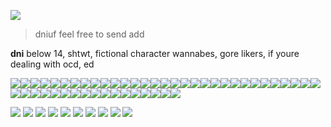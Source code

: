 ![](https://images-wixmp-ed30a86b8c4ca887773594c2.wixmp.com/f/397d6c71-13a9-4713-9a6d-bea19dfdefd3/d5pe4a5-ae05bcc8-d63e-489d-832b-fe8d6812a924.jpg/v1/fit/w_300,h_796,q_70,strp/reflection___cry_of_fear_by_maneodra_d5pe4a5-300w.jpg?token=eyJ0eXAiOiJKV1QiLCJhbGciOiJIUzI1NiJ9.eyJzdWIiOiJ1cm46YXBwOjdlMGQxODg5ODIyNjQzNzNhNWYwZDQxNWVhMGQyNmUwIiwiaXNzIjoidXJuOmFwcDo3ZTBkMTg4OTgyMjY0MzczYTVmMGQ0MTVlYTBkMjZlMCIsIm9iaiI6W1t7ImhlaWdodCI6Ijw9Nzk2IiwicGF0aCI6IlwvZlwvMzk3ZDZjNzEtMTNhOS00NzEzLTlhNmQtYmVhMTlkZmRlZmQzXC9kNXBlNGE1LWFlMDViY2M4LWQ2M2UtNDg5ZC04MzJiLWZlOGQ2ODEyYTkyNC5qcGciLCJ3aWR0aCI6Ijw9OTAwIn1dXSwiYXVkIjpbInVybjpzZXJ2aWNlOmltYWdlLm9wZXJhdGlvbnMiXX0.ZvKXQFmhNzeb-rt3Fu2VdurfgaUmf84Gnje3-62Gw3o)

>dniuf feel free to send add

**dni** below 14, shtwt, fictional character wannabes, gore likers, if youre dealing with ocd, ed

![](https://images-wixmp-ed30a86b8c4ca887773594c2.wixmp.com/f/88ad7a11-9935-4e47-9df5-143cd57cf37d/d36zf3o-0aad847b-820f-489d-b61c-8322e9fa1015.png/v1/fill/w_99,h_56/fight_club_stamp_1_by_da__bogeyman_d36zf3o-fullview.png?token=eyJ0eXAiOiJKV1QiLCJhbGciOiJIUzI1NiJ9.eyJzdWIiOiJ1cm46YXBwOjdlMGQxODg5ODIyNjQzNzNhNWYwZDQxNWVhMGQyNmUwIiwiaXNzIjoidXJuOmFwcDo3ZTBkMTg4OTgyMjY0MzczYTVmMGQ0MTVlYTBkMjZlMCIsIm9iaiI6W1t7ImhlaWdodCI6Ijw9NTYiLCJwYXRoIjoiXC9mXC84OGFkN2ExMS05OTM1LTRlNDctOWRmNS0xNDNjZDU3Y2YzN2RcL2QzNnpmM28tMGFhZDg0N2ItODIwZi00ODlkLWI2MWMtODMyMmU5ZmExMDE1LnBuZyIsIndpZHRoIjoiPD05OSJ9XV0sImF1ZCI6WyJ1cm46c2VydmljZTppbWFnZS5vcGVyYXRpb25zIl19.nBTvr5AEJgHlW75zOwR2iVvHWoTdA8jvDUjQZxQfxig)![](https://images-wixmp-ed30a86b8c4ca887773594c2.wixmp.com/f/69a32c2e-e685-4d3b-8dda-884d09e1a6b3/d1c2ijf-e729bb60-3a2a-4ded-9407-314dbd34c908.jpg/v1/fill/w_99,h_56,q_75,strp/death_stamp_by_kuraisan_d1c2ijf-fullview.jpg?token=eyJ0eXAiOiJKV1QiLCJhbGciOiJIUzI1NiJ9.eyJzdWIiOiJ1cm46YXBwOjdlMGQxODg5ODIyNjQzNzNhNWYwZDQxNWVhMGQyNmUwIiwiaXNzIjoidXJuOmFwcDo3ZTBkMTg4OTgyMjY0MzczYTVmMGQ0MTVlYTBkMjZlMCIsIm9iaiI6W1t7ImhlaWdodCI6Ijw9NTYiLCJwYXRoIjoiXC9mXC82OWEzMmMyZS1lNjg1LTRkM2ItOGRkYS04ODRkMDllMWE2YjNcL2QxYzJpamYtZTcyOWJiNjAtM2EyYS00ZGVkLTk0MDctMzE0ZGJkMzRjOTA4LmpwZyIsIndpZHRoIjoiPD05OSJ9XV0sImF1ZCI6WyJ1cm46c2VydmljZTppbWFnZS5vcGVyYXRpb25zIl19.4gzJ5TrmwpopxpuxlmPdiaplKHm6vjP4F3J57MaUDSg)![](https://images-wixmp-ed30a86b8c4ca887773594c2.wixmp.com/f/6735aa48-239c-4cf4-8af2-bbb24055f9c3/d9d1qt6-efeacec8-5a2b-4e43-95c3-54b61019a27d.png/v1/fill/w_99,h_56/marvel_cinematic_universe_stamp_by_firemaster92_d9d1qt6-fullview.png?token=eyJ0eXAiOiJKV1QiLCJhbGciOiJIUzI1NiJ9.eyJzdWIiOiJ1cm46YXBwOjdlMGQxODg5ODIyNjQzNzNhNWYwZDQxNWVhMGQyNmUwIiwiaXNzIjoidXJuOmFwcDo3ZTBkMTg4OTgyMjY0MzczYTVmMGQ0MTVlYTBkMjZlMCIsIm9iaiI6W1t7ImhlaWdodCI6Ijw9NTYiLCJwYXRoIjoiXC9mXC82NzM1YWE0OC0yMzljLTRjZjQtOGFmMi1iYmIyNDA1NWY5YzNcL2Q5ZDFxdDYtZWZlYWNlYzgtNWEyYi00ZTQzLTk1YzMtNTRiNjEwMTlhMjdkLnBuZyIsIndpZHRoIjoiPD05OSJ9XV0sImF1ZCI6WyJ1cm46c2VydmljZTppbWFnZS5vcGVyYXRpb25zIl19.fLRtCDyBAKlyGwzBO4Zo1w22sSPX4o_QkVS0DUJ9L8I)![](https://images-wixmp-ed30a86b8c4ca887773594c2.wixmp.com/f/34c3fcd0-7f1c-4039-93ce-5543416d16c2/d96ojux-fdcb2eb3-65a9-4de8-b5b5-58d3026a3c2f.gif?token=eyJ0eXAiOiJKV1QiLCJhbGciOiJIUzI1NiJ9.eyJzdWIiOiJ1cm46YXBwOjdlMGQxODg5ODIyNjQzNzNhNWYwZDQxNWVhMGQyNmUwIiwiaXNzIjoidXJuOmFwcDo3ZTBkMTg4OTgyMjY0MzczYTVmMGQ0MTVlYTBkMjZlMCIsIm9iaiI6W1t7InBhdGgiOiJcL2ZcLzM0YzNmY2QwLTdmMWMtNDAzOS05M2NlLTU1NDM0MTZkMTZjMlwvZDk2b2p1eC1mZGNiMmViMy02NWE5LTRkZTgtYjViNS01OGQzMDI2YTNjMmYuZ2lmIn1dXSwiYXVkIjpbInVybjpzZXJ2aWNlOmZpbGUuZG93bmxvYWQiXX0.WJtwTRm2_hi6B7ZT-OuwZxsMvsj30vLud5qVpVJPLcE)![](https://images-wixmp-ed30a86b8c4ca887773594c2.wixmp.com/f/33fa1ab0-ab5b-445e-99ba-5b48ce632506/d6quv1f-d8cb9fc6-1390-4f4a-b718-55df4e9aaf3e.gif?token=eyJ0eXAiOiJKV1QiLCJhbGciOiJIUzI1NiJ9.eyJzdWIiOiJ1cm46YXBwOjdlMGQxODg5ODIyNjQzNzNhNWYwZDQxNWVhMGQyNmUwIiwiaXNzIjoidXJuOmFwcDo3ZTBkMTg4OTgyMjY0MzczYTVmMGQ0MTVlYTBkMjZlMCIsIm9iaiI6W1t7InBhdGgiOiJcL2ZcLzMzZmExYWIwLWFiNWItNDQ1ZS05OWJhLTViNDhjZTYzMjUwNlwvZDZxdXYxZi1kOGNiOWZjNi0xMzkwLTRmNGEtYjcxOC01NWRmNGU5YWFmM2UuZ2lmIn1dXSwiYXVkIjpbInVybjpzZXJ2aWNlOmZpbGUuZG93bmxvYWQiXX0.d0pojb2oWXbb9XGcAwqMETClIspoDk9QByAXoH_Mk9Q)![](https://images-wixmp-ed30a86b8c4ca887773594c2.wixmp.com/f/ff7c97c0-214e-4fd4-a587-1713e5621eec/d5k48ef-fb7f224b-12a0-40d9-a6c4-8f2417faa0ab.gif?token=eyJ0eXAiOiJKV1QiLCJhbGciOiJIUzI1NiJ9.eyJzdWIiOiJ1cm46YXBwOjdlMGQxODg5ODIyNjQzNzNhNWYwZDQxNWVhMGQyNmUwIiwiaXNzIjoidXJuOmFwcDo3ZTBkMTg4OTgyMjY0MzczYTVmMGQ0MTVlYTBkMjZlMCIsIm9iaiI6W1t7InBhdGgiOiJcL2ZcL2ZmN2M5N2MwLTIxNGUtNGZkNC1hNTg3LTE3MTNlNTYyMWVlY1wvZDVrNDhlZi1mYjdmMjI0Yi0xMmEwLTQwZDktYTZjNC04ZjI0MTdmYWEwYWIuZ2lmIn1dXSwiYXVkIjpbInVybjpzZXJ2aWNlOmZpbGUuZG93bmxvYWQiXX0.6RJ-5TRt1rWGC-wo6H7S-llqtiWjW-_DwVD4a09IeGQ)![](https://images-wixmp-ed30a86b8c4ca887773594c2.wixmp.com/f/fef1bd97-b8bb-4a91-b9f5-718b4af6608d/dbyv61v-ace492bb-a180-43ad-a005-577a1f76e4a6.png/v1/fill/w_99,h_57/my_chemical_romance_stamp_by_saintjimmy172_dbyv61v-fullview.png?token=eyJ0eXAiOiJKV1QiLCJhbGciOiJIUzI1NiJ9.eyJzdWIiOiJ1cm46YXBwOjdlMGQxODg5ODIyNjQzNzNhNWYwZDQxNWVhMGQyNmUwIiwiaXNzIjoidXJuOmFwcDo3ZTBkMTg4OTgyMjY0MzczYTVmMGQ0MTVlYTBkMjZlMCIsIm9iaiI6W1t7ImhlaWdodCI6Ijw9NTciLCJwYXRoIjoiXC9mXC9mZWYxYmQ5Ny1iOGJiLTRhOTEtYjlmNS03MThiNGFmNjYwOGRcL2RieXY2MXYtYWNlNDkyYmItYTE4MC00M2FkLWEwMDUtNTc3YTFmNzZlNGE2LnBuZyIsIndpZHRoIjoiPD05OSJ9XV0sImF1ZCI6WyJ1cm46c2VydmljZTppbWFnZS5vcGVyYXRpb25zIl19.QHHML4dBctV67N_7hR2Np1nf4Rq7caeR38Q3JHSwnU0)![](https://images-wixmp-ed30a86b8c4ca887773594c2.wixmp.com/f/4c8e25e5-48db-42c1-af4d-55c0bab9d79c/d9ru097-9815d92d-f494-46d2-b230-b6a315476511.gif?token=eyJ0eXAiOiJKV1QiLCJhbGciOiJIUzI1NiJ9.eyJzdWIiOiJ1cm46YXBwOjdlMGQxODg5ODIyNjQzNzNhNWYwZDQxNWVhMGQyNmUwIiwiaXNzIjoidXJuOmFwcDo3ZTBkMTg4OTgyMjY0MzczYTVmMGQ0MTVlYTBkMjZlMCIsIm9iaiI6W1t7InBhdGgiOiJcL2ZcLzRjOGUyNWU1LTQ4ZGItNDJjMS1hZjRkLTU1YzBiYWI5ZDc5Y1wvZDlydTA5Ny05ODE1ZDkyZC1mNDk0LTQ2ZDItYjIzMC1iNmEzMTU0NzY1MTEuZ2lmIn1dXSwiYXVkIjpbInVybjpzZXJ2aWNlOmZpbGUuZG93bmxvYWQiXX0.RihgZmf0ON5EEXbasLZ_N446V_zU7coRrp86f1sqIPo)![](https://images-wixmp-ed30a86b8c4ca887773594c2.wixmp.com/f/c5fdf78c-8dda-4f11-b311-9f21f67fe5d8/d2dbx18-c399a9be-81c4-465f-a81d-2209664e9e97.gif?token=eyJ0eXAiOiJKV1QiLCJhbGciOiJIUzI1NiJ9.eyJzdWIiOiJ1cm46YXBwOjdlMGQxODg5ODIyNjQzNzNhNWYwZDQxNWVhMGQyNmUwIiwiaXNzIjoidXJuOmFwcDo3ZTBkMTg4OTgyMjY0MzczYTVmMGQ0MTVlYTBkMjZlMCIsIm9iaiI6W1t7InBhdGgiOiJcL2ZcL2M1ZmRmNzhjLThkZGEtNGYxMS1iMzExLTlmMjFmNjdmZTVkOFwvZDJkYngxOC1jMzk5YTliZS04MWM0LTQ2NWYtYTgxZC0yMjA5NjY0ZTllOTcuZ2lmIn1dXSwiYXVkIjpbInVybjpzZXJ2aWNlOmZpbGUuZG93bmxvYWQiXX0.thCVhv0Bw8I_9a7tGtCHEoYgt7kQpiV4aS_NAIbvbMQ)![](https://images-wixmp-ed30a86b8c4ca887773594c2.wixmp.com/f/23be11ba-fbce-4fc6-8af0-c8fbd7b3cebf/d37hyx3-6bd3907a-d149-4767-adff-7e22f6d6d166.png/v1/fill/w_99,h_56/resident_evil_by_black_cat16_stamps_d37hyx3-fullview.png?token=eyJ0eXAiOiJKV1QiLCJhbGciOiJIUzI1NiJ9.eyJzdWIiOiJ1cm46YXBwOjdlMGQxODg5ODIyNjQzNzNhNWYwZDQxNWVhMGQyNmUwIiwiaXNzIjoidXJuOmFwcDo3ZTBkMTg4OTgyMjY0MzczYTVmMGQ0MTVlYTBkMjZlMCIsIm9iaiI6W1t7ImhlaWdodCI6Ijw9NTYiLCJwYXRoIjoiXC9mXC8yM2JlMTFiYS1mYmNlLTRmYzYtOGFmMC1jOGZiZDdiM2NlYmZcL2QzN2h5eDMtNmJkMzkwN2EtZDE0OS00NzY3LWFkZmYtN2UyMmY2ZDZkMTY2LnBuZyIsIndpZHRoIjoiPD05OSJ9XV0sImF1ZCI6WyJ1cm46c2VydmljZTppbWFnZS5vcGVyYXRpb25zIl19.Li7Ugv-JrcaT5YqEjX2oVBoI9Cwsvxw7o8_2noT_Dww)![](https://images-wixmp-ed30a86b8c4ca887773594c2.wixmp.com/f/572c3e95-d936-4d0c-a37e-b74342917616/d3lbiwj-8355ad8f-35cd-4ed7-892d-a2b14908cfd8.png/v1/fill/w_99,h_56/stamp__adventure_time_by_artbyflan_d3lbiwj-fullview.png?token=eyJ0eXAiOiJKV1QiLCJhbGciOiJIUzI1NiJ9.eyJzdWIiOiJ1cm46YXBwOjdlMGQxODg5ODIyNjQzNzNhNWYwZDQxNWVhMGQyNmUwIiwiaXNzIjoidXJuOmFwcDo3ZTBkMTg4OTgyMjY0MzczYTVmMGQ0MTVlYTBkMjZlMCIsIm9iaiI6W1t7ImhlaWdodCI6Ijw9NTYiLCJwYXRoIjoiXC9mXC81NzJjM2U5NS1kOTM2LTRkMGMtYTM3ZS1iNzQzNDI5MTc2MTZcL2QzbGJpd2otODM1NWFkOGYtMzVjZC00ZWQ3LTg5MmQtYTJiMTQ5MDhjZmQ4LnBuZyIsIndpZHRoIjoiPD05OSJ9XV0sImF1ZCI6WyJ1cm46c2VydmljZTppbWFnZS5vcGVyYXRpb25zIl19.WR5wrF97JN5Op0I2Fg9JaatNSAtktfqzghC6J1vOFRg)![](https://images-wixmp-ed30a86b8c4ca887773594c2.wixmp.com/f/712c88f6-7fe1-431e-989c-060ca457cd65/dd9aveh-4fe4d359-4495-447f-8312-6a6eef9d6a5d.gif?token=eyJ0eXAiOiJKV1QiLCJhbGciOiJIUzI1NiJ9.eyJzdWIiOiJ1cm46YXBwOjdlMGQxODg5ODIyNjQzNzNhNWYwZDQxNWVhMGQyNmUwIiwiaXNzIjoidXJuOmFwcDo3ZTBkMTg4OTgyMjY0MzczYTVmMGQ0MTVlYTBkMjZlMCIsIm9iaiI6W1t7InBhdGgiOiJcL2ZcLzcxMmM4OGY2LTdmZTEtNDMxZS05ODljLTA2MGNhNDU3Y2Q2NVwvZGQ5YXZlaC00ZmU0ZDM1OS00NDk1LTQ0N2YtODMxMi02YTZlZWY5ZDZhNWQuZ2lmIn1dXSwiYXVkIjpbInVybjpzZXJ2aWNlOmZpbGUuZG93bmxvYWQiXX0.JReQ8n5R1bAmZwrqAQMd54vNtb9R_RknvRnQg8ItXS0)![](https://images-wixmp-ed30a86b8c4ca887773594c2.wixmp.com/f/bc20df7c-8ea1-4e8d-98f1-1832f4748af5/d94xr99-29676750-ae0f-4e81-aae9-177a95652ab5.gif?token=eyJ0eXAiOiJKV1QiLCJhbGciOiJIUzI1NiJ9.eyJzdWIiOiJ1cm46YXBwOjdlMGQxODg5ODIyNjQzNzNhNWYwZDQxNWVhMGQyNmUwIiwiaXNzIjoidXJuOmFwcDo3ZTBkMTg4OTgyMjY0MzczYTVmMGQ0MTVlYTBkMjZlMCIsIm9iaiI6W1t7InBhdGgiOiJcL2ZcL2JjMjBkZjdjLThlYTEtNGU4ZC05OGYxLTE4MzJmNDc0OGFmNVwvZDk0eHI5OS0yOTY3Njc1MC1hZTBmLTRlODEtYWFlOS0xNzdhOTU2NTJhYjUuZ2lmIn1dXSwiYXVkIjpbInVybjpzZXJ2aWNlOmZpbGUuZG93bmxvYWQiXX0.kOsNR6Cvvn9nZiG42_-bl_2xQn3gOpXHf52-Bnq7CRU)![](https://images-wixmp-ed30a86b8c4ca887773594c2.wixmp.com/f/d9bc25cb-23fa-41b4-95d3-6a881fb214bb/db2ahwr-a3e2b397-1e73-43ab-80f9-9fccb8a33175.png/v1/fill/w_99,h_56/ffxv_stamp___4_by_sugarfawns_db2ahwr-fullview.png?token=eyJ0eXAiOiJKV1QiLCJhbGciOiJIUzI1NiJ9.eyJzdWIiOiJ1cm46YXBwOjdlMGQxODg5ODIyNjQzNzNhNWYwZDQxNWVhMGQyNmUwIiwiaXNzIjoidXJuOmFwcDo3ZTBkMTg4OTgyMjY0MzczYTVmMGQ0MTVlYTBkMjZlMCIsIm9iaiI6W1t7ImhlaWdodCI6Ijw9NTYiLCJwYXRoIjoiXC9mXC9kOWJjMjVjYi0yM2ZhLTQxYjQtOTVkMy02YTg4MWZiMjE0YmJcL2RiMmFod3ItYTNlMmIzOTctMWU3My00M2FiLTgwZjktOWZjY2I4YTMzMTc1LnBuZyIsIndpZHRoIjoiPD05OSJ9XV0sImF1ZCI6WyJ1cm46c2VydmljZTppbWFnZS5vcGVyYXRpb25zIl19._Xc2JG7026NL3dgUAVYxJqlRkbPwstG5RFagotX_DXs)![](https://images-wixmp-ed30a86b8c4ca887773594c2.wixmp.com/f/1838bae3-6b2e-486b-96ad-bfbe78da8d17/d1ohtr8-60b7109e-4be5-4b0b-9826-537976d34bba.png/v1/fill/w_99,h_56/ffx_stamp_ii_by_violet_waves_d1ohtr8-fullview.png?token=eyJ0eXAiOiJKV1QiLCJhbGciOiJIUzI1NiJ9.eyJzdWIiOiJ1cm46YXBwOjdlMGQxODg5ODIyNjQzNzNhNWYwZDQxNWVhMGQyNmUwIiwiaXNzIjoidXJuOmFwcDo3ZTBkMTg4OTgyMjY0MzczYTVmMGQ0MTVlYTBkMjZlMCIsIm9iaiI6W1t7ImhlaWdodCI6Ijw9NTYiLCJwYXRoIjoiXC9mXC8xODM4YmFlMy02YjJlLTQ4NmItOTZhZC1iZmJlNzhkYThkMTdcL2Qxb2h0cjgtNjBiNzEwOWUtNGJlNS00YjBiLTk4MjYtNTM3OTc2ZDM0YmJhLnBuZyIsIndpZHRoIjoiPD05OSJ9XV0sImF1ZCI6WyJ1cm46c2VydmljZTppbWFnZS5vcGVyYXRpb25zIl19.6qw2VaQ4hBOwyKSuKR8m9sMkNuXhBJQm_VMjfPb57-E)![](https://images-wixmp-ed30a86b8c4ca887773594c2.wixmp.com/f/34c3fcd0-7f1c-4039-93ce-5543416d16c2/dat9hrw-f2caaa58-5d3b-47fe-8500-3d2a1ecfa0de.gif?token=eyJ0eXAiOiJKV1QiLCJhbGciOiJIUzI1NiJ9.eyJzdWIiOiJ1cm46YXBwOjdlMGQxODg5ODIyNjQzNzNhNWYwZDQxNWVhMGQyNmUwIiwiaXNzIjoidXJuOmFwcDo3ZTBkMTg4OTgyMjY0MzczYTVmMGQ0MTVlYTBkMjZlMCIsIm9iaiI6W1t7InBhdGgiOiJcL2ZcLzM0YzNmY2QwLTdmMWMtNDAzOS05M2NlLTU1NDM0MTZkMTZjMlwvZGF0OWhydy1mMmNhYWE1OC01ZDNiLTQ3ZmUtODUwMC0zZDJhMWVjZmEwZGUuZ2lmIn1dXSwiYXVkIjpbInVybjpzZXJ2aWNlOmZpbGUuZG93bmxvYWQiXX0.IwuSnDfWdvX9ksfSaNPNnygb61s1hJZRUqjF4VmqWKo)![](https://images-wixmp-ed30a86b8c4ca887773594c2.wixmp.com/f/4508fe2f-f853-46ff-bcd6-19cd43a4ec15/d26u2nz-762d5439-f208-4583-8332-0eb8ea6fca08.png/v1/fill/w_99,h_56/cursing_stamp_by_goldenbauble_d26u2nz-fullview.png?token=eyJ0eXAiOiJKV1QiLCJhbGciOiJIUzI1NiJ9.eyJzdWIiOiJ1cm46YXBwOjdlMGQxODg5ODIyNjQzNzNhNWYwZDQxNWVhMGQyNmUwIiwiaXNzIjoidXJuOmFwcDo3ZTBkMTg4OTgyMjY0MzczYTVmMGQ0MTVlYTBkMjZlMCIsIm9iaiI6W1t7ImhlaWdodCI6Ijw9NTYiLCJwYXRoIjoiXC9mXC80NTA4ZmUyZi1mODUzLTQ2ZmYtYmNkNi0xOWNkNDNhNGVjMTVcL2QyNnUybnotNzYyZDU0MzktZjIwOC00NTgzLTgzMzItMGViOGVhNmZjYTA4LnBuZyIsIndpZHRoIjoiPD05OSJ9XV0sImF1ZCI6WyJ1cm46c2VydmljZTppbWFnZS5vcGVyYXRpb25zIl19.ChGJFZh2_jqPcX8Swh2heSU_JRtRZyS90OBQU7VLQVE)![](https://images-wixmp-ed30a86b8c4ca887773594c2.wixmp.com/f/17554414-0b0f-4e8b-a1d0-19e801abf966/d2k61g4-8cb9e010-5dea-45e5-a0a8-fddf2ec6a528.gif?token=eyJ0eXAiOiJKV1QiLCJhbGciOiJIUzI1NiJ9.eyJzdWIiOiJ1cm46YXBwOjdlMGQxODg5ODIyNjQzNzNhNWYwZDQxNWVhMGQyNmUwIiwiaXNzIjoidXJuOmFwcDo3ZTBkMTg4OTgyMjY0MzczYTVmMGQ0MTVlYTBkMjZlMCIsIm9iaiI6W1t7InBhdGgiOiJcL2ZcLzE3NTU0NDE0LTBiMGYtNGU4Yi1hMWQwLTE5ZTgwMWFiZjk2NlwvZDJrNjFnNC04Y2I5ZTAxMC01ZGVhLTQ1ZTUtYTBhOC1mZGRmMmVjNmE1MjguZ2lmIn1dXSwiYXVkIjpbInVybjpzZXJ2aWNlOmZpbGUuZG93bmxvYWQiXX0.dgE6HMme97fQLorAOY0hNONsfIgwz6FO3JifxpWUSrY)![](https://images-wixmp-ed30a86b8c4ca887773594c2.wixmp.com/f/ffca90e4-64cc-427b-9437-a0aa68b802ed/d9gnq1z-6295db38-2220-4ada-b6f9-a98c0912e4c8.png/v1/fill/w_99,h_56/teen_titans_stamp_by_futureprodigy24_d9gnq1z-fullview.png?token=eyJ0eXAiOiJKV1QiLCJhbGciOiJIUzI1NiJ9.eyJzdWIiOiJ1cm46YXBwOjdlMGQxODg5ODIyNjQzNzNhNWYwZDQxNWVhMGQyNmUwIiwiaXNzIjoidXJuOmFwcDo3ZTBkMTg4OTgyMjY0MzczYTVmMGQ0MTVlYTBkMjZlMCIsIm9iaiI6W1t7ImhlaWdodCI6Ijw9NTYiLCJwYXRoIjoiXC9mXC9mZmNhOTBlNC02NGNjLTQyN2ItOTQzNy1hMGFhNjhiODAyZWRcL2Q5Z25xMXotNjI5NWRiMzgtMjIyMC00YWRhLWI2ZjktYTk4YzA5MTJlNGM4LnBuZyIsIndpZHRoIjoiPD05OSJ9XV0sImF1ZCI6WyJ1cm46c2VydmljZTppbWFnZS5vcGVyYXRpb25zIl19.teQNXCAmAOGDeWGgGp2m3iTajdhj8F4Ia2S1vy-tsso)![](https://images-wixmp-ed30a86b8c4ca887773594c2.wixmp.com/f/84467357-6e98-4a53-b56a-76ee9199b049/dcwf36q-d808b7ee-0c26-4644-80b6-77cfbe002e0b.png/v1/fill/w_99,h_56/_stamp__spider_man_by_galaxystamps_dcwf36q-fullview.png?token=eyJ0eXAiOiJKV1QiLCJhbGciOiJIUzI1NiJ9.eyJzdWIiOiJ1cm46YXBwOjdlMGQxODg5ODIyNjQzNzNhNWYwZDQxNWVhMGQyNmUwIiwiaXNzIjoidXJuOmFwcDo3ZTBkMTg4OTgyMjY0MzczYTVmMGQ0MTVlYTBkMjZlMCIsIm9iaiI6W1t7ImhlaWdodCI6Ijw9NTYiLCJwYXRoIjoiXC9mXC84NDQ2NzM1Ny02ZTk4LTRhNTMtYjU2YS03NmVlOTE5OWIwNDlcL2Rjd2YzNnEtZDgwOGI3ZWUtMGMyNi00NjQ0LTgwYjYtNzdjZmJlMDAyZTBiLnBuZyIsIndpZHRoIjoiPD05OSJ9XV0sImF1ZCI6WyJ1cm46c2VydmljZTppbWFnZS5vcGVyYXRpb25zIl19.t7NQ_irfqOVn-iJBhF9_uIovjxTEpNWXAPgJqrkWcqU)![](https://images-wixmp-ed30a86b8c4ca887773594c2.wixmp.com/f/bc20df7c-8ea1-4e8d-98f1-1832f4748af5/d7ltmy7-d5153b9e-4812-446d-b14b-2efca3e8b8be.png/v1/fill/w_105,h_60/_request__batman_the_animated_series_stamp_by_kittyjewelpet78_d7ltmy7-fullview.png?token=eyJ0eXAiOiJKV1QiLCJhbGciOiJIUzI1NiJ9.eyJzdWIiOiJ1cm46YXBwOjdlMGQxODg5ODIyNjQzNzNhNWYwZDQxNWVhMGQyNmUwIiwiaXNzIjoidXJuOmFwcDo3ZTBkMTg4OTgyMjY0MzczYTVmMGQ0MTVlYTBkMjZlMCIsIm9iaiI6W1t7ImhlaWdodCI6Ijw9NjAiLCJwYXRoIjoiXC9mXC9iYzIwZGY3Yy04ZWExLTRlOGQtOThmMS0xODMyZjQ3NDhhZjVcL2Q3bHRteTctZDUxNTNiOWUtNDgxMi00NDZkLWIxNGItMmVmY2EzZThiOGJlLnBuZyIsIndpZHRoIjoiPD0xMDUifV1dLCJhdWQiOlsidXJuOnNlcnZpY2U6aW1hZ2Uub3BlcmF0aW9ucyJdfQ.J0tboryVaBudEuf2tBsUYZCDTccsbYA0pkDpBTPzflo)![](https://images-wixmp-ed30a86b8c4ca887773594c2.wixmp.com/f/9235967f-b0f6-4a55-8f70-a71a5a8ca6ad/d1cw6yu-60573e1b-5c99-4fda-872f-50d5cb0fd1c1.jpg/v1/fill/w_99,h_56,q_75,strp/wolverine_by_stampernaut_d1cw6yu-fullview.jpg?token=eyJ0eXAiOiJKV1QiLCJhbGciOiJIUzI1NiJ9.eyJzdWIiOiJ1cm46YXBwOjdlMGQxODg5ODIyNjQzNzNhNWYwZDQxNWVhMGQyNmUwIiwiaXNzIjoidXJuOmFwcDo3ZTBkMTg4OTgyMjY0MzczYTVmMGQ0MTVlYTBkMjZlMCIsIm9iaiI6W1t7ImhlaWdodCI6Ijw9NTYiLCJwYXRoIjoiXC9mXC85MjM1OTY3Zi1iMGY2LTRhNTUtOGY3MC1hNzFhNWE4Y2E2YWRcL2QxY3c2eXUtNjA1NzNlMWItNWM5OS00ZmRhLTg3MmYtNTBkNWNiMGZkMWMxLmpwZyIsIndpZHRoIjoiPD05OSJ9XV0sImF1ZCI6WyJ1cm46c2VydmljZTppbWFnZS5vcGVyYXRpb25zIl19.JzEbgtueutx9A1ATQhct1zeYMew0kuUdDJgBs51EIdc)![](https://images-wixmp-ed30a86b8c4ca887773594c2.wixmp.com/f/ecc4bc54-aa20-47d3-b080-4fd35a4a42e7/dafu6fj-4fad7d4c-0398-4be2-b310-eeb82fcdf3a4.png/v1/fill/w_99,h_56/deadpool_stamp_by_babykttn_dafu6fj-fullview.png?token=eyJ0eXAiOiJKV1QiLCJhbGciOiJIUzI1NiJ9.eyJzdWIiOiJ1cm46YXBwOjdlMGQxODg5ODIyNjQzNzNhNWYwZDQxNWVhMGQyNmUwIiwiaXNzIjoidXJuOmFwcDo3ZTBkMTg4OTgyMjY0MzczYTVmMGQ0MTVlYTBkMjZlMCIsIm9iaiI6W1t7ImhlaWdodCI6Ijw9NTYiLCJwYXRoIjoiXC9mXC9lY2M0YmM1NC1hYTIwLTQ3ZDMtYjA4MC00ZmQzNWE0YTQyZTdcL2RhZnU2ZmotNGZhZDdkNGMtMDM5OC00YmUyLWIzMTAtZWViODJmY2RmM2E0LnBuZyIsIndpZHRoIjoiPD05OSJ9XV0sImF1ZCI6WyJ1cm46c2VydmljZTppbWFnZS5vcGVyYXRpb25zIl19.9ApzUsx-MP8-ahJB5EfQVkO5r2FssNW-EAdFHGcGmps)![](https://images-wixmp-ed30a86b8c4ca887773594c2.wixmp.com/f/4ca61aea-f7b7-471c-a92c-2beda03c80e1/dgrm0j2-ccfb7766-a536-4693-9d09-a908ff546181.gif?token=eyJ0eXAiOiJKV1QiLCJhbGciOiJIUzI1NiJ9.eyJzdWIiOiJ1cm46YXBwOjdlMGQxODg5ODIyNjQzNzNhNWYwZDQxNWVhMGQyNmUwIiwiaXNzIjoidXJuOmFwcDo3ZTBkMTg4OTgyMjY0MzczYTVmMGQ0MTVlYTBkMjZlMCIsIm9iaiI6W1t7InBhdGgiOiJcL2ZcLzRjYTYxYWVhLWY3YjctNDcxYy1hOTJjLTJiZWRhMDNjODBlMVwvZGdybTBqMi1jY2ZiNzc2Ni1hNTM2LTQ2OTMtOWQwOS1hOTA4ZmY1NDYxODEuZ2lmIn1dXSwiYXVkIjpbInVybjpzZXJ2aWNlOmZpbGUuZG93bmxvYWQiXX0.d0wbK0irEh51snYc_rpkg0Qd_uQZECw-nEPeWMOwIe8)![](https://images-wixmp-ed30a86b8c4ca887773594c2.wixmp.com/f/9fead336-bba0-4a19-b58a-37fa7f4df949/d5milk7-5d590d58-562d-4e86-897c-5cb01df01d08.png/v1/fill/w_99,h_56/silent_hill_3__heather_by_kharizmo_d5milk7-fullview.png?token=eyJ0eXAiOiJKV1QiLCJhbGciOiJIUzI1NiJ9.eyJzdWIiOiJ1cm46YXBwOjdlMGQxODg5ODIyNjQzNzNhNWYwZDQxNWVhMGQyNmUwIiwiaXNzIjoidXJuOmFwcDo3ZTBkMTg4OTgyMjY0MzczYTVmMGQ0MTVlYTBkMjZlMCIsIm9iaiI6W1t7ImhlaWdodCI6Ijw9NTYiLCJwYXRoIjoiXC9mXC85ZmVhZDMzNi1iYmEwLTRhMTktYjU4YS0zN2ZhN2Y0ZGY5NDlcL2Q1bWlsazctNWQ1OTBkNTgtNTYyZC00ZTg2LTg5N2MtNWNiMDFkZjAxZDA4LnBuZyIsIndpZHRoIjoiPD05OSJ9XV0sImF1ZCI6WyJ1cm46c2VydmljZTppbWFnZS5vcGVyYXRpb25zIl19.xUyiKvl6WhG3tuJFcis72wmMpE3iKLH8t8hXzi1nVwA)![](https://images-wixmp-ed30a86b8c4ca887773594c2.wixmp.com/f/f4495b31-8f21-457a-9f9c-fa06c324cf58/d10ykyu-f72f5086-3376-4993-bfdd-0b7c2235ded8.png/v1/fill/w_99,h_56,q_80,strp/vash_stamp_5_by_kivs_chan_d10ykyu-fullview.jpg?token=eyJ0eXAiOiJKV1QiLCJhbGciOiJIUzI1NiJ9.eyJzdWIiOiJ1cm46YXBwOjdlMGQxODg5ODIyNjQzNzNhNWYwZDQxNWVhMGQyNmUwIiwiaXNzIjoidXJuOmFwcDo3ZTBkMTg4OTgyMjY0MzczYTVmMGQ0MTVlYTBkMjZlMCIsIm9iaiI6W1t7ImhlaWdodCI6Ijw9NTYiLCJwYXRoIjoiXC9mXC9mNDQ5NWIzMS04ZjIxLTQ1N2EtOWY5Yy1mYTA2YzMyNGNmNThcL2QxMHlreXUtZjcyZjUwODYtMzM3Ni00OTkzLWJmZGQtMGI3YzIyMzVkZWQ4LnBuZyIsIndpZHRoIjoiPD05OSJ9XV0sImF1ZCI6WyJ1cm46c2VydmljZTppbWFnZS5vcGVyYXRpb25zIl19.oZ6gunbQk__LshXPXOJ_SBO8MW3mhRetC7ozYBWUvPs)![](https://images-wixmp-ed30a86b8c4ca887773594c2.wixmp.com/f/5d25529c-c9cb-4a0f-bf85-a67f2f626a7d/day9f0v-e79ab991-e5e7-4d6e-888a-4b2d577f6e11.png/v1/fill/w_99,h_56/radiohead_stamp_9_by_aunt_arctica_day9f0v-fullview.png?token=eyJ0eXAiOiJKV1QiLCJhbGciOiJIUzI1NiJ9.eyJzdWIiOiJ1cm46YXBwOjdlMGQxODg5ODIyNjQzNzNhNWYwZDQxNWVhMGQyNmUwIiwiaXNzIjoidXJuOmFwcDo3ZTBkMTg4OTgyMjY0MzczYTVmMGQ0MTVlYTBkMjZlMCIsIm9iaiI6W1t7ImhlaWdodCI6Ijw9NTYiLCJwYXRoIjoiXC9mXC81ZDI1NTI5Yy1jOWNiLTRhMGYtYmY4NS1hNjdmMmY2MjZhN2RcL2RheTlmMHYtZTc5YWI5OTEtZTVlNy00ZDZlLTg4OGEtNGIyZDU3N2Y2ZTExLnBuZyIsIndpZHRoIjoiPD05OSJ9XV0sImF1ZCI6WyJ1cm46c2VydmljZTppbWFnZS5vcGVyYXRpb25zIl19.zouyqIEmRL8BDW6aBJdHPGNXFY-I_UPf-J_ZCbT5W-o)![](https://images-wixmp-ed30a86b8c4ca887773594c2.wixmp.com/f/5df44a82-7ee6-412a-8b26-ea8f40739dd2/d1bpm26-3b55ed43-c9a7-4112-a805-edaa42a25511.gif?token=eyJ0eXAiOiJKV1QiLCJhbGciOiJIUzI1NiJ9.eyJzdWIiOiJ1cm46YXBwOjdlMGQxODg5ODIyNjQzNzNhNWYwZDQxNWVhMGQyNmUwIiwiaXNzIjoidXJuOmFwcDo3ZTBkMTg4OTgyMjY0MzczYTVmMGQ0MTVlYTBkMjZlMCIsIm9iaiI6W1t7InBhdGgiOiJcL2ZcLzVkZjQ0YTgyLTdlZTYtNDEyYS04YjI2LWVhOGY0MDczOWRkMlwvZDFicG0yNi0zYjU1ZWQ0My1jOWE3LTQxMTItYTgwNS1lZGFhNDJhMjU1MTEuZ2lmIn1dXSwiYXVkIjpbInVybjpzZXJ2aWNlOmZpbGUuZG93bmxvYWQiXX0.OOFs2lQoKwyExD6SI2Blx6RQFUc9Z-99FY4I4qlCwdY)![](https://images-wixmp-ed30a86b8c4ca887773594c2.wixmp.com/f/8cb2184f-fe95-4552-aeb0-f3a30b7ab67f/dav0hru-0e7f9a18-6f9e-40dd-a991-213292c9d05b.gif?token=eyJ0eXAiOiJKV1QiLCJhbGciOiJIUzI1NiJ9.eyJzdWIiOiJ1cm46YXBwOjdlMGQxODg5ODIyNjQzNzNhNWYwZDQxNWVhMGQyNmUwIiwiaXNzIjoidXJuOmFwcDo3ZTBkMTg4OTgyMjY0MzczYTVmMGQ0MTVlYTBkMjZlMCIsIm9iaiI6W1t7InBhdGgiOiJcL2ZcLzhjYjIxODRmLWZlOTUtNDU1Mi1hZWIwLWYzYTMwYjdhYjY3ZlwvZGF2MGhydS0wZTdmOWExOC02ZjllLTQwZGQtYTk5MS0yMTMyOTJjOWQwNWIuZ2lmIn1dXSwiYXVkIjpbInVybjpzZXJ2aWNlOmZpbGUuZG93bmxvYWQiXX0.MO4Z_1Fc9zRwj1iQDeAunnZHr5lq5SO8fPXnsWh1bXo)![](https://images-wixmp-ed30a86b8c4ca887773594c2.wixmp.com/f/528e458b-6d3e-41d1-aa13-9ce94a1255e7/d2qh17y-8e1da8ff-ad50-4100-a863-95989e5ff0d1.gif?token=eyJ0eXAiOiJKV1QiLCJhbGciOiJIUzI1NiJ9.eyJzdWIiOiJ1cm46YXBwOjdlMGQxODg5ODIyNjQzNzNhNWYwZDQxNWVhMGQyNmUwIiwiaXNzIjoidXJuOmFwcDo3ZTBkMTg4OTgyMjY0MzczYTVmMGQ0MTVlYTBkMjZlMCIsIm9iaiI6W1t7InBhdGgiOiJcL2ZcLzUyOGU0NThiLTZkM2UtNDFkMS1hYTEzLTljZTk0YTEyNTVlN1wvZDJxaDE3eS04ZTFkYThmZi1hZDUwLTQxMDAtYTg2My05NTk4OWU1ZmYwZDEuZ2lmIn1dXSwiYXVkIjpbInVybjpzZXJ2aWNlOmZpbGUuZG93bmxvYWQiXX0.i5EW3na-wduuUUyMdBaxHgDdumCY0dhoQTImWXd-JwI)![](https://images-wixmp-ed30a86b8c4ca887773594c2.wixmp.com/f/28a9bd5e-65cd-4ecb-9e09-7b86ad961d1b/dcvel8c-92d27403-bfbb-4f55-bde8-c41f79b48687.png/v1/fill/w_99,h_56,q_80,strp/sally_face_stamp_by_sj_draws_dcvel8c-fullview.jpg?token=eyJ0eXAiOiJKV1QiLCJhbGciOiJIUzI1NiJ9.eyJzdWIiOiJ1cm46YXBwOjdlMGQxODg5ODIyNjQzNzNhNWYwZDQxNWVhMGQyNmUwIiwiaXNzIjoidXJuOmFwcDo3ZTBkMTg4OTgyMjY0MzczYTVmMGQ0MTVlYTBkMjZlMCIsIm9iaiI6W1t7ImhlaWdodCI6Ijw9NTYiLCJwYXRoIjoiXC9mXC8yOGE5YmQ1ZS02NWNkLTRlY2ItOWUwOS03Yjg2YWQ5NjFkMWJcL2RjdmVsOGMtOTJkMjc0MDMtYmZiYi00ZjU1LWJkZTgtYzQxZjc5YjQ4Njg3LnBuZyIsIndpZHRoIjoiPD05OSJ9XV0sImF1ZCI6WyJ1cm46c2VydmljZTppbWFnZS5vcGVyYXRpb25zIl19.jUCr59lsSWq9eI2jm7PbM77-7O5YurLwlDbkPEG7h18)![](https://images-wixmp-ed30a86b8c4ca887773594c2.wixmp.com/f/4a45fb67-0e73-4cd1-887c-2dd4db1b6369/d864gsx-902a0180-c098-4b22-bb53-66bfa8724005.png/v1/fill/w_102,h_56/i_hate_sonic_boom_knuckles__by_rizon_randomness_d864gsx-fullview.png?token=eyJ0eXAiOiJKV1QiLCJhbGciOiJIUzI1NiJ9.eyJzdWIiOiJ1cm46YXBwOjdlMGQxODg5ODIyNjQzNzNhNWYwZDQxNWVhMGQyNmUwIiwiaXNzIjoidXJuOmFwcDo3ZTBkMTg4OTgyMjY0MzczYTVmMGQ0MTVlYTBkMjZlMCIsIm9iaiI6W1t7ImhlaWdodCI6Ijw9NTYiLCJwYXRoIjoiXC9mXC80YTQ1ZmI2Ny0wZTczLTRjZDEtODg3Yy0yZGQ0ZGIxYjYzNjlcL2Q4NjRnc3gtOTAyYTAxODAtYzA5OC00YjIyLWJiNTMtNjZiZmE4NzI0MDA1LnBuZyIsIndpZHRoIjoiPD0xMDIifV1dLCJhdWQiOlsidXJuOnNlcnZpY2U6aW1hZ2Uub3BlcmF0aW9ucyJdfQ.59XFkHcAoNigEHewSotQNgov37xotzLXV7r709aFXgc)![](https://images-wixmp-ed30a86b8c4ca887773594c2.wixmp.com/f/88ad7a11-9935-4e47-9df5-143cd57cf37d/d33tdyo-a4a98c8f-eafc-407b-b156-919e70d07542.png/v1/fill/w_99,h_56/the_ramones_stamp_1_by_da__bogeyman_d33tdyo-fullview.png?token=eyJ0eXAiOiJKV1QiLCJhbGciOiJIUzI1NiJ9.eyJzdWIiOiJ1cm46YXBwOjdlMGQxODg5ODIyNjQzNzNhNWYwZDQxNWVhMGQyNmUwIiwiaXNzIjoidXJuOmFwcDo3ZTBkMTg4OTgyMjY0MzczYTVmMGQ0MTVlYTBkMjZlMCIsIm9iaiI6W1t7ImhlaWdodCI6Ijw9NTYiLCJwYXRoIjoiXC9mXC84OGFkN2ExMS05OTM1LTRlNDctOWRmNS0xNDNjZDU3Y2YzN2RcL2QzM3RkeW8tYTRhOThjOGYtZWFmYy00MDdiLWIxNTYtOTE5ZTcwZDA3NTQyLnBuZyIsIndpZHRoIjoiPD05OSJ9XV0sImF1ZCI6WyJ1cm46c2VydmljZTppbWFnZS5vcGVyYXRpb25zIl19.GkWGM6JFST0bEGwaSkqqKHToghOG1uK4Bk1DN8AX70c)![](https://images-wixmp-ed30a86b8c4ca887773594c2.wixmp.com/f/e341d0e4-4ce6-4cbb-af12-0c566fced722/ddlx1w8-fc1acae0-1a12-4443-92e2-ab074e770492.jpg/v1/fill/w_99,h_56,q_75,strp/death_stranding__stamp__by_invinciblo85_ddlx1w8-fullview.jpg?token=eyJ0eXAiOiJKV1QiLCJhbGciOiJIUzI1NiJ9.eyJzdWIiOiJ1cm46YXBwOjdlMGQxODg5ODIyNjQzNzNhNWYwZDQxNWVhMGQyNmUwIiwiaXNzIjoidXJuOmFwcDo3ZTBkMTg4OTgyMjY0MzczYTVmMGQ0MTVlYTBkMjZlMCIsIm9iaiI6W1t7ImhlaWdodCI6Ijw9NTYiLCJwYXRoIjoiXC9mXC9lMzQxZDBlNC00Y2U2LTRjYmItYWYxMi0wYzU2NmZjZWQ3MjJcL2RkbHgxdzgtZmMxYWNhZTAtMWExMi00NDQzLTkyZTItYWIwNzRlNzcwNDkyLmpwZyIsIndpZHRoIjoiPD05OSJ9XV0sImF1ZCI6WyJ1cm46c2VydmljZTppbWFnZS5vcGVyYXRpb25zIl19.Ih0EYfn0BLlBOE9zJnXap7WhZn6kwJmRohK50afV-lg)![](https://images-wixmp-ed30a86b8c4ca887773594c2.wixmp.com/f/9df270c1-447a-484e-ac48-22cafa1eaafa/dbl6syv-7fb02680-bfb0-4c47-a59a-fb7cdf9f1072.png/v1/fill/w_99,h_56/the_last_of_us_stamp_by_aidiotcallednoob_dbl6syv-fullview.png?token=eyJ0eXAiOiJKV1QiLCJhbGciOiJIUzI1NiJ9.eyJzdWIiOiJ1cm46YXBwOjdlMGQxODg5ODIyNjQzNzNhNWYwZDQxNWVhMGQyNmUwIiwiaXNzIjoidXJuOmFwcDo3ZTBkMTg4OTgyMjY0MzczYTVmMGQ0MTVlYTBkMjZlMCIsIm9iaiI6W1t7ImhlaWdodCI6Ijw9NTYiLCJwYXRoIjoiXC9mXC85ZGYyNzBjMS00NDdhLTQ4NGUtYWM0OC0yMmNhZmExZWFhZmFcL2RibDZzeXYtN2ZiMDI2ODAtYmZiMC00YzQ3LWE1OWEtZmI3Y2RmOWYxMDcyLnBuZyIsIndpZHRoIjoiPD05OSJ9XV0sImF1ZCI6WyJ1cm46c2VydmljZTppbWFnZS5vcGVyYXRpb25zIl19._w08mRnsKnYZ1Y9L16WVky2u__PKOwzL82fruDJthPk)![](https://images-wixmp-ed30a86b8c4ca887773594c2.wixmp.com/f/4f84a0f7-5160-4749-8030-595745f7e395/d6m6jk0-6031432d-3ceb-44b6-8a38-3a05ede7618c.png/v1/fill/w_99,h_57/outlast_stamp_by_jayyburdd_d6m6jk0-fullview.png?token=eyJ0eXAiOiJKV1QiLCJhbGciOiJIUzI1NiJ9.eyJzdWIiOiJ1cm46YXBwOjdlMGQxODg5ODIyNjQzNzNhNWYwZDQxNWVhMGQyNmUwIiwiaXNzIjoidXJuOmFwcDo3ZTBkMTg4OTgyMjY0MzczYTVmMGQ0MTVlYTBkMjZlMCIsIm9iaiI6W1t7ImhlaWdodCI6Ijw9NTciLCJwYXRoIjoiXC9mXC80Zjg0YTBmNy01MTYwLTQ3NDktODAzMC01OTU3NDVmN2UzOTVcL2Q2bTZqazAtNjAzMTQzMmQtM2NlYi00NGI2LThhMzgtM2EwNWVkZTc2MThjLnBuZyIsIndpZHRoIjoiPD05OSJ9XV0sImF1ZCI6WyJ1cm46c2VydmljZTppbWFnZS5vcGVyYXRpb25zIl19.0xtoszSJwAYiMeGvzCOKPfWXfK6EwdmVyTJIS1kcDR0)![](https://images-wixmp-ed30a86b8c4ca887773594c2.wixmp.com/f/a0144c26-1add-46bf-85d0-74a5139e7828/d2609fm-0f935770-213e-4ec8-8687-e6d849d8a413.jpg/v1/fill/w_99,h_56,q_75,strp/left_4_dead_2_stamp_by_sonicxrules219_d2609fm-fullview.jpg?token=eyJ0eXAiOiJKV1QiLCJhbGciOiJIUzI1NiJ9.eyJzdWIiOiJ1cm46YXBwOjdlMGQxODg5ODIyNjQzNzNhNWYwZDQxNWVhMGQyNmUwIiwiaXNzIjoidXJuOmFwcDo3ZTBkMTg4OTgyMjY0MzczYTVmMGQ0MTVlYTBkMjZlMCIsIm9iaiI6W1t7ImhlaWdodCI6Ijw9NTYiLCJwYXRoIjoiXC9mXC9hMDE0NGMyNi0xYWRkLTQ2YmYtODVkMC03NGE1MTM5ZTc4MjhcL2QyNjA5Zm0tMGY5MzU3NzAtMjEzZS00ZWM4LTg2ODctZTZkODQ5ZDhhNDEzLmpwZyIsIndpZHRoIjoiPD05OSJ9XV0sImF1ZCI6WyJ1cm46c2VydmljZTppbWFnZS5vcGVyYXRpb25zIl19.EGoJYKYkonwfLsAeX4FZGArvYIwZF-3z0Bm7qT6NOVg)![](https://images-wixmp-ed30a86b8c4ca887773594c2.wixmp.com/f/e63e9a47-0cd8-47a4-bb62-dd55ec38c9fd/d15zor0-7ea7da44-cc86-4f34-9b72-3d4b2f66de97.png/v1/fill/w_102,h_56,q_80,strp/sex_pistols_stamp_by_emozith_d15zor0-fullview.jpg?token=eyJ0eXAiOiJKV1QiLCJhbGciOiJIUzI1NiJ9.eyJzdWIiOiJ1cm46YXBwOjdlMGQxODg5ODIyNjQzNzNhNWYwZDQxNWVhMGQyNmUwIiwiaXNzIjoidXJuOmFwcDo3ZTBkMTg4OTgyMjY0MzczYTVmMGQ0MTVlYTBkMjZlMCIsIm9iaiI6W1t7ImhlaWdodCI6Ijw9NTYiLCJwYXRoIjoiXC9mXC9lNjNlOWE0Ny0wY2Q4LTQ3YTQtYmI2Mi1kZDU1ZWMzOGM5ZmRcL2QxNXpvcjAtN2VhN2RhNDQtY2M4Ni00ZjM0LTliNzItM2Q0YjJmNjZkZTk3LnBuZyIsIndpZHRoIjoiPD0xMDIifV1dLCJhdWQiOlsidXJuOnNlcnZpY2U6aW1hZ2Uub3BlcmF0aW9ucyJdfQ.dVne69LghrbVo48MVDq7QwWwZHaZ3OFifMsdhqBE5jY)![](https://images-wixmp-ed30a86b8c4ca887773594c2.wixmp.com/f/0941b6f9-80d2-43ae-abb4-3e6f49eec63a/dc42lqr-04548b0a-0e25-416a-bcf7-785a47bc3f34.gif?token=eyJ0eXAiOiJKV1QiLCJhbGciOiJIUzI1NiJ9.eyJzdWIiOiJ1cm46YXBwOjdlMGQxODg5ODIyNjQzNzNhNWYwZDQxNWVhMGQyNmUwIiwiaXNzIjoidXJuOmFwcDo3ZTBkMTg4OTgyMjY0MzczYTVmMGQ0MTVlYTBkMjZlMCIsIm9iaiI6W1t7InBhdGgiOiJcL2ZcLzA5NDFiNmY5LTgwZDItNDNhZS1hYmI0LTNlNmY0OWVlYzYzYVwvZGM0Mmxxci0wNDU0OGIwYS0wZTI1LTQxNmEtYmNmNy03ODVhNDdiYzNmMzQuZ2lmIn1dXSwiYXVkIjpbInVybjpzZXJ2aWNlOmZpbGUuZG93bmxvYWQiXX0.QGOiArZb3CakqkazIg9JRLxGOimMe7MF5_Ng0bNqtOw)![](https://images-wixmp-ed30a86b8c4ca887773594c2.wixmp.com/f/b6b32f43-2068-4c1e-b997-af16d761296e/dbsri4x-aa301bdf-975f-42e9-ba93-7297ca374f2d.png/v1/fill/w_99,h_55,q_80,strp/jjba__higashikata_josuke_stamp_by_whitenoize_dbsri4x-fullview.jpg?token=eyJ0eXAiOiJKV1QiLCJhbGciOiJIUzI1NiJ9.eyJzdWIiOiJ1cm46YXBwOjdlMGQxODg5ODIyNjQzNzNhNWYwZDQxNWVhMGQyNmUwIiwiaXNzIjoidXJuOmFwcDo3ZTBkMTg4OTgyMjY0MzczYTVmMGQ0MTVlYTBkMjZlMCIsIm9iaiI6W1t7ImhlaWdodCI6Ijw9NTUiLCJwYXRoIjoiXC9mXC9iNmIzMmY0My0yMDY4LTRjMWUtYjk5Ny1hZjE2ZDc2MTI5NmVcL2Ric3JpNHgtYWEzMDFiZGYtOTc1Zi00MmU5LWJhOTMtNzI5N2NhMzc0ZjJkLnBuZyIsIndpZHRoIjoiPD05OSJ9XV0sImF1ZCI6WyJ1cm46c2VydmljZTppbWFnZS5vcGVyYXRpb25zIl19.z1HU5Gf48JdwWQ-tLMgtV5Nn2GmW8XtKI6UTDKNUAf0)![](https://images-wixmp-ed30a86b8c4ca887773594c2.wixmp.com/f/b7f951c8-afc7-4872-9d0a-3cca2d5bb633/dc2lsbz-6357ee79-906e-41d5-95bb-ed2e70151573.png/v1/fill/w_99,h_56/404_by_skystamps_dc2lsbz-fullview.png?token=eyJ0eXAiOiJKV1QiLCJhbGciOiJIUzI1NiJ9.eyJzdWIiOiJ1cm46YXBwOjdlMGQxODg5ODIyNjQzNzNhNWYwZDQxNWVhMGQyNmUwIiwiaXNzIjoidXJuOmFwcDo3ZTBkMTg4OTgyMjY0MzczYTVmMGQ0MTVlYTBkMjZlMCIsIm9iaiI6W1t7ImhlaWdodCI6Ijw9NTYiLCJwYXRoIjoiXC9mXC9iN2Y5NTFjOC1hZmM3LTQ4NzItOWQwYS0zY2NhMmQ1YmI2MzNcL2RjMmxzYnotNjM1N2VlNzktOTA2ZS00MWQ1LTk1YmItZWQyZTcwMTUxNTczLnBuZyIsIndpZHRoIjoiPD05OSJ9XV0sImF1ZCI6WyJ1cm46c2VydmljZTppbWFnZS5vcGVyYXRpb25zIl19.vogeCsz4a4RYi34H3pK6eZfZeaWQ_tTezG5mpKVNK3E)![](https://images-wixmp-ed30a86b8c4ca887773594c2.wixmp.com/f/2ee9e56d-c6ee-41e6-830d-e2954d0a5e2b/dbi1jq9-dea928c1-95b3-4b38-a48e-b81b2b7756d4.png/v1/fill/w_99,h_56/043_by_crypticgoth_dbi1jq9-fullview.png?token=eyJ0eXAiOiJKV1QiLCJhbGciOiJIUzI1NiJ9.eyJzdWIiOiJ1cm46YXBwOjdlMGQxODg5ODIyNjQzNzNhNWYwZDQxNWVhMGQyNmUwIiwiaXNzIjoidXJuOmFwcDo3ZTBkMTg4OTgyMjY0MzczYTVmMGQ0MTVlYTBkMjZlMCIsIm9iaiI6W1t7ImhlaWdodCI6Ijw9NTYiLCJwYXRoIjoiXC9mXC8yZWU5ZTU2ZC1jNmVlLTQxZTYtODMwZC1lMjk1NGQwYTVlMmJcL2RiaTFqcTktZGVhOTI4YzEtOTViMy00YjM4LWE0OGUtYjgxYjJiNzc1NmQ0LnBuZyIsIndpZHRoIjoiPD05OSJ9XV0sImF1ZCI6WyJ1cm46c2VydmljZTppbWFnZS5vcGVyYXRpb25zIl19.rBrfcM_BY_L-PnTu88UORctCRvJVJJ28_IuiNXokozo)![](https://images-wixmp-ed30a86b8c4ca887773594c2.wixmp.com/f/bb81db25-8198-461d-a987-6663ddf2e46e/dgg6mu7-f354db5a-58d2-4d85-8e9b-99bfb6f3054c.jpg/v1/fill/w_99,h_56,q_75,strp/emo_smiley_stamp_by_ratlinez_dgg6mu7-fullview.jpg?token=eyJ0eXAiOiJKV1QiLCJhbGciOiJIUzI1NiJ9.eyJzdWIiOiJ1cm46YXBwOjdlMGQxODg5ODIyNjQzNzNhNWYwZDQxNWVhMGQyNmUwIiwiaXNzIjoidXJuOmFwcDo3ZTBkMTg4OTgyMjY0MzczYTVmMGQ0MTVlYTBkMjZlMCIsIm9iaiI6W1t7ImhlaWdodCI6Ijw9NTYiLCJwYXRoIjoiXC9mXC9iYjgxZGIyNS04MTk4LTQ2MWQtYTk4Ny02NjYzZGRmMmU0NmVcL2RnZzZtdTctZjM1NGRiNWEtNThkMi00ZDg1LThlOWItOTliZmI2ZjMwNTRjLmpwZyIsIndpZHRoIjoiPD05OSJ9XV0sImF1ZCI6WyJ1cm46c2VydmljZTppbWFnZS5vcGVyYXRpb25zIl19.5u0Nt5E11wB-GV-lx9k0G5tVH-fxxjsk3UBF6ls6cC4)![](https://images-wixmp-ed30a86b8c4ca887773594c2.wixmp.com/f/92eaee03-a545-4413-b5d5-85e024913502/dbsupri-9a083263-9f76-470c-b801-a6ad818821d0.png/v1/fill/w_99,h_56,q_80,strp/___penis______by_clubpenguln_dbsupri-fullview.jpg?token=eyJ0eXAiOiJKV1QiLCJhbGciOiJIUzI1NiJ9.eyJzdWIiOiJ1cm46YXBwOjdlMGQxODg5ODIyNjQzNzNhNWYwZDQxNWVhMGQyNmUwIiwiaXNzIjoidXJuOmFwcDo3ZTBkMTg4OTgyMjY0MzczYTVmMGQ0MTVlYTBkMjZlMCIsIm9iaiI6W1t7ImhlaWdodCI6Ijw9NTYiLCJwYXRoIjoiXC9mXC85MmVhZWUwMy1hNTQ1LTQ0MTMtYjVkNS04NWUwMjQ5MTM1MDJcL2Ric3VwcmktOWEwODMyNjMtOWY3Ni00NzBjLWI4MDEtYTZhZDgxODgyMWQwLnBuZyIsIndpZHRoIjoiPD05OSJ9XV0sImF1ZCI6WyJ1cm46c2VydmljZTppbWFnZS5vcGVyYXRpb25zIl19.qVPokiytC5HTtIXX5pDCei4OQMXWiC1f1fkjVDLKdsU)![](https://images-wixmp-ed30a86b8c4ca887773594c2.wixmp.com/f/70887d28-03cd-4f79-9516-22d271317a41/d9x76vr-4be7da16-83f0-41ab-97a0-fcb12140b2ff.png/v1/fill/w_99,h_56/gloomy_bear_stamp_by_bunsona_d9x76vr-fullview.png?token=eyJ0eXAiOiJKV1QiLCJhbGciOiJIUzI1NiJ9.eyJzdWIiOiJ1cm46YXBwOjdlMGQxODg5ODIyNjQzNzNhNWYwZDQxNWVhMGQyNmUwIiwiaXNzIjoidXJuOmFwcDo3ZTBkMTg4OTgyMjY0MzczYTVmMGQ0MTVlYTBkMjZlMCIsIm9iaiI6W1t7ImhlaWdodCI6Ijw9NTYiLCJwYXRoIjoiXC9mXC83MDg4N2QyOC0wM2NkLTRmNzktOTUxNi0yMmQyNzEzMTdhNDFcL2Q5eDc2dnItNGJlN2RhMTYtODNmMC00MWFiLTk3YTAtZmNiMTIxNDBiMmZmLnBuZyIsIndpZHRoIjoiPD05OSJ9XV0sImF1ZCI6WyJ1cm46c2VydmljZTppbWFnZS5vcGVyYXRpb25zIl19.bP3jDKr7p-VVd6D-tPjd19HUbf5zpS9AGE-L6sq8F78)![](https://files.catbox.moe/aqr9b5.gif)![](https://images-wixmp-ed30a86b8c4ca887773594c2.wixmp.com/f/f5c415c3-064f-4a5f-8281-cafa44f75e80/dbyk3wb-87961889-ee12-45af-b976-532cae346949.png/v1/fill/w_99,h_55,q_80,strp/slipknot_fan_stamp_by_dragonblast71_dbyk3wb-fullview.jpg?token=eyJ0eXAiOiJKV1QiLCJhbGciOiJIUzI1NiJ9.eyJzdWIiOiJ1cm46YXBwOjdlMGQxODg5ODIyNjQzNzNhNWYwZDQxNWVhMGQyNmUwIiwiaXNzIjoidXJuOmFwcDo3ZTBkMTg4OTgyMjY0MzczYTVmMGQ0MTVlYTBkMjZlMCIsIm9iaiI6W1t7ImhlaWdodCI6Ijw9NTUiLCJwYXRoIjoiXC9mXC9mNWM0MTVjMy0wNjRmLTRhNWYtODI4MS1jYWZhNDRmNzVlODBcL2RieWszd2ItODc5NjE4ODktZWUxMi00NWFmLWI5NzYtNTMyY2FlMzQ2OTQ5LnBuZyIsIndpZHRoIjoiPD05OSJ9XV0sImF1ZCI6WyJ1cm46c2VydmljZTppbWFnZS5vcGVyYXRpb25zIl19.zS8iUDUDu1vLfmYLA151-US_34byjkHEjI85s0jEBh8)![](https://images-wixmp-ed30a86b8c4ca887773594c2.wixmp.com/f/baf25217-6f3c-4889-acb6-c99d12171b19/d1rbpky-8bf4cf95-9972-4c1a-ae64-4aadb06d830c.jpg/v1/fill/w_99,h_56,q_75,strp/stan_stamp_by_southparkfanz_d1rbpky-fullview.jpg?token=eyJ0eXAiOiJKV1QiLCJhbGciOiJIUzI1NiJ9.eyJzdWIiOiJ1cm46YXBwOjdlMGQxODg5ODIyNjQzNzNhNWYwZDQxNWVhMGQyNmUwIiwiaXNzIjoidXJuOmFwcDo3ZTBkMTg4OTgyMjY0MzczYTVmMGQ0MTVlYTBkMjZlMCIsIm9iaiI6W1t7ImhlaWdodCI6Ijw9NTYiLCJwYXRoIjoiXC9mXC9iYWYyNTIxNy02ZjNjLTQ4ODktYWNiNi1jOTlkMTIxNzFiMTlcL2QxcmJwa3ktOGJmNGNmOTUtOTk3Mi00YzFhLWFlNjQtNGFhZGIwNmQ4MzBjLmpwZyIsIndpZHRoIjoiPD05OSJ9XV0sImF1ZCI6WyJ1cm46c2VydmljZTppbWFnZS5vcGVyYXRpb25zIl19.jAVFXZIdoqzhOYFjX9o5uUvV6I2DpHuv36kFmVAr6RI)

![](https://i.imgur.com/3q2hZqJ.gif) ![](https://images-wixmp-ed30a86b8c4ca887773594c2.wixmp.com/f/5288aadd-fd59-45a5-925e-1bd7487027a5/depivtt-94bcd140-ea7c-491b-8fa6-83fb6c5f8722.gif?token=eyJ0eXAiOiJKV1QiLCJhbGciOiJIUzI1NiJ9.eyJzdWIiOiJ1cm46YXBwOjdlMGQxODg5ODIyNjQzNzNhNWYwZDQxNWVhMGQyNmUwIiwiaXNzIjoidXJuOmFwcDo3ZTBkMTg4OTgyMjY0MzczYTVmMGQ0MTVlYTBkMjZlMCIsIm9iaiI6W1t7InBhdGgiOiJcL2ZcLzUyODhhYWRkLWZkNTktNDVhNS05MjVlLTFiZDc0ODcwMjdhNVwvZGVwaXZ0dC05NGJjZDE0MC1lYTdjLTQ5MWItOGZhNi04M2ZiNmM1Zjg3MjIuZ2lmIn1dXSwiYXVkIjpbInVybjpzZXJ2aWNlOmZpbGUuZG93bmxvYWQiXX0.ktALaiRp094aoaSjdLgP2W5TovrSm2TOlJekDF4afus) ![](https://gifcity.carrd.co/assets/images/gallery16/3761df29.gif?v=d7271437) ![](https://gifcity.carrd.co/assets/images/gallery18/3addd818.gif?v=d7271437) ![](https://64.media.tumblr.com/3226232d4ad9a8fed1eb91924af87e5f/4d6387b9046e78ab-9e/s250x400/a329a299ade2380b7ae4f8bbf3e7b9161d8c4070.gifv) ![](https://i.imgur.com/C0o3WvW.gif) ![](https://64.media.tumblr.com/d3ab070a50c59959bf70f21491ba2a31/56210f97c9a5a042-3f/s250x400/c33889e772ae7e707860e1da2cf9513d6d7b5279.gifv) ![](https://64.media.tumblr.com/88e5582a73750284f57a54633d1fe264/f897df2fab8942a0-e4/s250x400/71a42dbc926ad0a782184005afa1e752e370bec1.gifv) ![](https://64.media.tumblr.com/f8ff643eb079950384862d45eee8af49/34420be01ed5e0a0-d3/s250x400/414add234b747e1d413365b656558cb177687194.gifv) ![](https://64.media.tumblr.com/343e43b4fb63e1ae29299c1977a1fb08/b11f120dd0c1c6cc-8b/s250x400/fc32161934550fdc2c1f53b8c82c7b41e9e6ae02.gifv)
